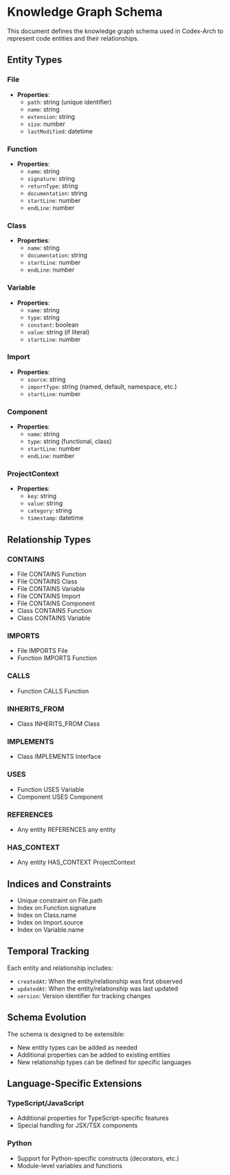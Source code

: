 # Knowledge Graph Schema

This document defines the knowledge graph schema used in Codex-Arch to represent code entities and their relationships.

## Entity Types

### File
- **Properties**:
  - `path`: string (unique identifier)
  - `name`: string
  - `extension`: string
  - `size`: number
  - `lastModified`: datetime

### Function
- **Properties**:
  - `name`: string
  - `signature`: string
  - `returnType`: string
  - `documentation`: string
  - `startLine`: number
  - `endLine`: number

### Class
- **Properties**:
  - `name`: string
  - `documentation`: string
  - `startLine`: number
  - `endLine`: number

### Variable
- **Properties**:
  - `name`: string
  - `type`: string
  - `constant`: boolean
  - `value`: string (if literal)
  - `startLine`: number

### Import
- **Properties**:
  - `source`: string
  - `importType`: string (named, default, namespace, etc.)
  - `startLine`: number

### Component
- **Properties**:
  - `name`: string
  - `type`: string (functional, class)
  - `startLine`: number
  - `endLine`: number

### ProjectContext
- **Properties**:
  - `key`: string
  - `value`: string
  - `category`: string
  - `timestamp`: datetime

## Relationship Types

### CONTAINS
- File CONTAINS Function
- File CONTAINS Class
- File CONTAINS Variable
- File CONTAINS Import
- File CONTAINS Component
- Class CONTAINS Function
- Class CONTAINS Variable

### IMPORTS
- File IMPORTS File
- Function IMPORTS Function

### CALLS
- Function CALLS Function

### INHERITS_FROM
- Class INHERITS_FROM Class

### IMPLEMENTS
- Class IMPLEMENTS Interface

### USES
- Function USES Variable
- Component USES Component

### REFERENCES
- Any entity REFERENCES any entity

### HAS_CONTEXT
- Any entity HAS_CONTEXT ProjectContext

## Indices and Constraints

- Unique constraint on File.path
- Index on Function.signature
- Index on Class.name
- Index on Import.source
- Index on Variable.name

## Temporal Tracking

Each entity and relationship includes:

- `createdAt`: When the entity/relationship was first observed
- `updatedAt`: When the entity/relationship was last updated
- `version`: Version identifier for tracking changes

## Schema Evolution

The schema is designed to be extensible:

- New entity types can be added as needed
- Additional properties can be added to existing entities
- New relationship types can be defined for specific languages

## Language-Specific Extensions

### TypeScript/JavaScript
- Additional properties for TypeScript-specific features
- Special handling for JSX/TSX components

### Python
- Support for Python-specific constructs (decorators, etc.)
- Module-level variables and functions
